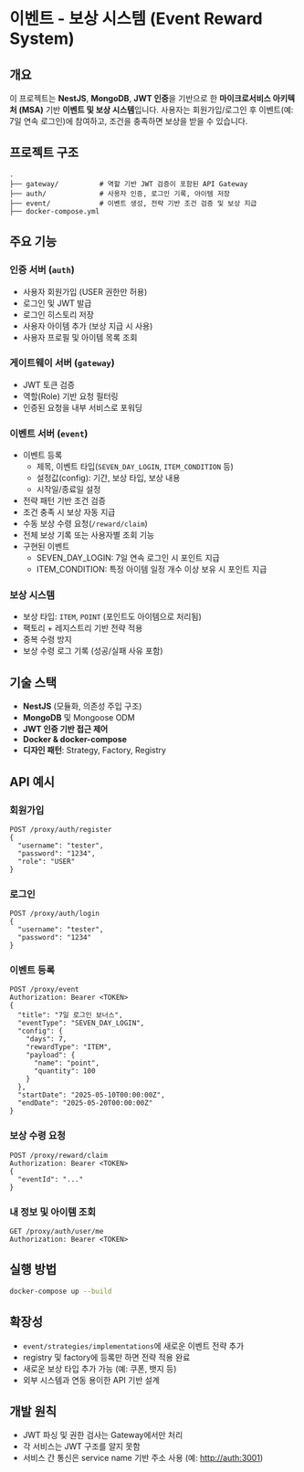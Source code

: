 # 이벤트 - 보상 시스템 (Event Reward System)

## 개요

이 프로젝트는 **NestJS**, **MongoDB**, **JWT 인증**을 기반으로 한 **마이크로서비스 아키텍처 (MSA)** 기반 **이벤트 및 보상 시스템**입니다. 사용자는 회원가입/로그인 후 이벤트(예: 7일 연속 로그인)에 참여하고, 조건을 충족하면 보상을 받을 수 있습니다.

## 프로젝트 구조

```
.
├── gateway/          # 역할 기반 JWT 검증이 포함된 API Gateway
├── auth/             # 사용자 인증, 로그인 기록, 아이템 저장
├── event/            # 이벤트 생성, 전략 기반 조건 검증 및 보상 지급
├── docker-compose.yml
```

## 주요 기능

### 인증 서버 (`auth`)

* 사용자 회원가입 (USER 권한만 허용)
* 로그인 및 JWT 발급
* 로그인 히스토리 저장
* 사용자 아이템 추가 (보상 지급 시 사용)
* 사용자 프로필 및 아이템 목록 조회

### 게이트웨이 서버 (`gateway`)

* JWT 토큰 검증
* 역할(Role) 기반 요청 필터링
* 인증된 요청을 내부 서비스로 포워딩

### 이벤트 서버 (`event`)

* 이벤트 등록
    * 제목, 이벤트 타입(`SEVEN_DAY_LOGIN`, `ITEM_CONDITION` 등)
    * 설정값(config): 기간, 보상 타입, 보상 내용
    * 시작일/종료일 설정
* 전략 패턴 기반 조건 검증
* 조건 충족 시 보상 자동 지급
* 수동 보상 수령 요청(`/reward/claim`)
* 전체 보상 기록 또는 사용자별 조회 기능
* 구현된 이벤트
  * SEVEN_DAY_LOGIN: 7일 연속 로그인 시 포인트 지급
  * ITEM_CONDITION: 특정 아이템 일정 개수 이상 보유 시 포인트 지급

### 보상 시스템

* 보상 타입: `ITEM`, `POINT` (포인트도 아이템으로 처리됨)
* 팩토리 + 레지스트리 기반 전략 적용
* 중복 수령 방지
* 보상 수령 로그 기록 (성공/실패 사유 포함)

## 기술 스택

* **NestJS** (모듈화, 의존성 주입 구조)
* **MongoDB** 및 Mongoose ODM
* **JWT 인증 기반 접근 제어**
* **Docker & docker-compose**
* **디자인 패턴**: Strategy, Factory, Registry

## API 예시

### 회원가입

```http
POST /proxy/auth/register
{
  "username": "tester",
  "password": "1234",
  "role": "USER"
}
```

### 로그인

```http
POST /proxy/auth/login
{
  "username": "tester",
  "password": "1234"
}
```

### 이벤트 등록

```http
POST /proxy/event
Authorization: Bearer <TOKEN>
{
  "title": "7일 로그인 보너스",
  "eventType": "SEVEN_DAY_LOGIN",
  "config": {
    "days": 7,
    "rewardType": "ITEM",
    "payload": {
      "name": "point",
      "quantity": 100
    }
  },
  "startDate": "2025-05-10T00:00:00Z",
  "endDate": "2025-05-20T00:00:00Z"
}
```

### 보상 수령 요청

```http
POST /proxy/reward/claim
Authorization: Bearer <TOKEN>
{
  "eventId": "..."
}
```

### 내 정보 및 아이템 조회

```http
GET /proxy/auth/user/me
Authorization: Bearer <TOKEN>
```

## 실행 방법

```bash
docker-compose up --build
```

## 확장성

* `event/strategies/implementations`에 새로운 이벤트 전략 추가
* registry 및 factory에 등록만 하면 전략 적용 완료
* 새로운 보상 타입 추가 가능 (예: 쿠폰, 뱃지 등)
* 외부 시스템과 연동 용이한 API 기반 설계

## 개발 원칙

* JWT 파싱 및 권한 검사는 Gateway에서만 처리
* 각 서비스는 JWT 구조를 알지 못함
* 서비스 간 통신은 service name 기반 주소 사용 (예: [http://auth:3001](http://auth:3001))
